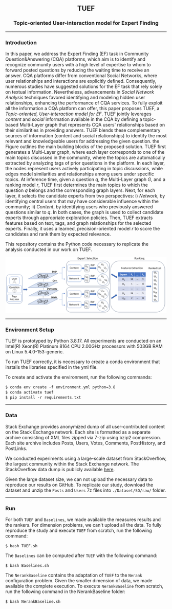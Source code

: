 <div align="center">
  <h2>TUEF</h2>
  <h3>Topic-oriented User-interaction model for Expert Finding</h3>
</div>

___

### Introduction

In this paper, we address the Expert Finding (EF) task in Community Question&Answering (CQA) platforms, which aim is to identify and recognize community users with a high level of expertise to whom to forward posted questions by reducing the waiting time to receive an answer.
CQA platforms differ from conventional Social Networks, where user relationships and interactions are explicitly defined. Consequently, numerous studies have suggested solutions for the EF task that rely solely on textual information. Nevertheless, advancements in <i>Social Network Analysis</i> techniques favored identifying and modeling hidden user relationships, enhancing the performance of CQA services.
To fully exploit all the information a CQA platform can offer, this paper proposes TUEF, a <i>Topic-oriented, User-interaction model for EF</i>. TUEF jointly leverages <i>content</i> and <i>social</i> information available in the CQA by defining a topic-based Multi-Layer graph that represents CQA users' relationships based on their similarities in providing answers. TUEF blends these complementary sources of information (content and social relationships) to identify the most relevant and knowledgeable users for addressing the given question.
the Figure outlines the main building blocks of the proposed solution. TUEF first generates a Multi-Layer graph, where each layer corresponds to one of the main topics discussed in the community, where the topics are automatically extracted by analyzing tags of prior questions in the platform. In each layer, the nodes represent users actively participating in topic discussions, while edges model similarities and relationships among users under specific topics. At inference time, given a question $q$, the Multi-Layer graph $G$, and a ranking model $r$, TUEF first determines the main topics to which the question $q$ belongs and the corresponding graph layers. Next, for each layer, it selects the candidate experts from two perspectives: i) <i>Network</i>, by identifying central users that may have considerable influence within the community;
ii) <i>Content</i>, by identifying users who previously answered questions similar to $q$. In both cases, the graph is used to collect candidate experts through appropriate exploration policies. Then, TUEF extracts features based on text, tags, and graph relationships for the selected experts. Finally, it uses a learned, precision-oriented model $r$ to score the candidates and rank them by expected relevance.

This repository contains the Python code necessary to replicate the analysis conducted in our work on TUEF.

<div align="center">
  <img src="./imgs/tuef.png"/>
</div>

___

### Environment Setup

TUEF is prototyped by Python 3.8.17. All experiments are conducted on an Intel(R) Xeon(R) Platinum 8164 CPU 2.00GHz processors with 503GB RAM on Linux 5.4.0-153-generic. 

To run TUEF correctly, it is necessary to create a conda environment that installs the libraries specified in the yml file.

To create and activate the environment, run the following commands:

```
$ conda env create -f environment.yml python=3.8
$ conda activate tuef
$ pip install -r requirements.txt
```
___

### Data

Stack Exchange provides anonymized dump of all user-contributed content on the Stack Exchange network. Each site is formatted as a separate archive consisting of XML files zipped via 7-zip using bzip2 compression. Each site archive includes Posts, Users, Votes, Comments, PostHistory, and PostLinks.

We conducted experiments using a large-scale dataset from StackOverflow, the largest community within the Stack Exchange network. The StackOverflow data dump is publicly available <a href="https://archive.org/details/stackexchange">here</a>.

Given the large dataset size, we can not upload the necessary data to reproduce our results on GitHub. 
To replicate our study, download the dataset and unzip the `Posts` and `Users` 7z files into `./Dataset/SO/raw/` folder.

___

### Run

For both `TUEF` and `Baselines`, we made available the measures results and the rankers. For dimension problems, we can't upload all the data. 
To fully reproduce the study and execute `TUEF` from scratch, run the following command:

```
$ bash TUEF.sh
```

The `Baselines` can be computed after `TUEF` with the following command:

```
$ bash Baselines.sh
```

The `NerankBaseline` contains the adaptation of `TUEF` to the `Nerank` configuration problem. Given the smaller dimension of data, we made available the complete execution. 
To execute `NerankBaseline` from scratch, run the following command in the NerankBaseline folder:

```
$ bash NerankBaseline.sh
```